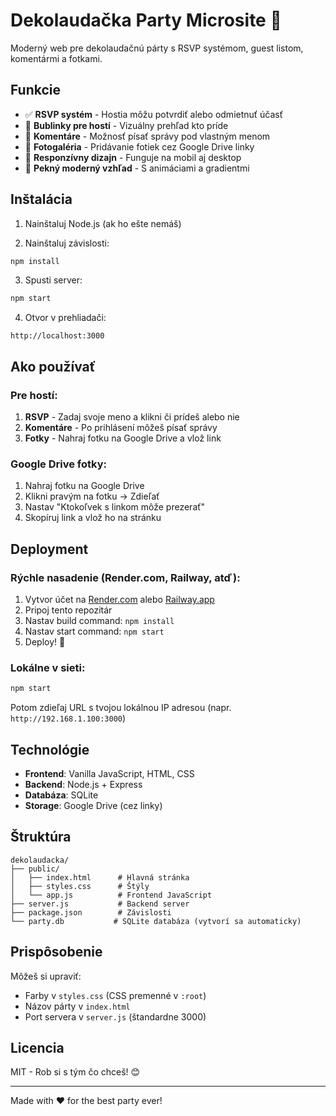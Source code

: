 # Dekolaudačka Party Microsite 🎉

Moderný web pre dekolaudačnú párty s RSVP systémom, guest listom, komentármi a fotkami.

## Funkcie

- ✅ **RSVP systém** - Hostia môžu potvrdiť alebo odmietnuť účasť
- 🎈 **Bublinky pre hostí** - Vizuálny prehľad kto príde
- 💬 **Komentáre** - Možnosť písať správy pod vlastným menom
- 📸 **Fotogaléria** - Pridávanie fotiek cez Google Drive linky
- 📱 **Responzívny dizajn** - Funguje na mobil aj desktop
- 🎨 **Pekný moderný vzhľad** - S animáciami a gradientmi

## Inštalácia

1. Nainštaluj Node.js (ak ho ešte nemáš)

2. Nainštaluj závislosti:
```bash
npm install
```

3. Spusti server:
```bash
npm start
```

4. Otvor v prehliadači:
```
http://localhost:3000
```

## Ako používať

### Pre hostí:

1. **RSVP** - Zadaj svoje meno a klikni či prídeš alebo nie
2. **Komentáre** - Po prihlásení môžeš písať správy
3. **Fotky** - Nahraj fotku na Google Drive a vlož link

### Google Drive fotky:

1. Nahraj fotku na Google Drive
2. Klikni pravým na fotku → Zdieľať
3. Nastav "Ktokoľvek s linkom môže prezerať"
4. Skopíruj link a vlož ho na stránku

## Deployment

### Rýchle nasadenie (Render.com, Railway, atď):

1. Vytvor účet na [Render.com](https://render.com) alebo [Railway.app](https://railway.app)
2. Pripoj tento repozitár
3. Nastav build command: `npm install`
4. Nastav start command: `npm start`
5. Deploy! 🚀

### Lokálne v sieti:

```bash
npm start
```
Potom zdieľaj URL s tvojou lokálnou IP adresou (napr. `http://192.168.1.100:3000`)

## Technológie

- **Frontend**: Vanilla JavaScript, HTML, CSS
- **Backend**: Node.js + Express
- **Databáza**: SQLite
- **Storage**: Google Drive (cez linky)

## Štruktúra

```
dekolaudacka/
├── public/
│   ├── index.html      # Hlavná stránka
│   ├── styles.css      # Štýly
│   └── app.js          # Frontend JavaScript
├── server.js           # Backend server
├── package.json        # Závislosti
└── party.db           # SQLite databáza (vytvorí sa automaticky)
```

## Prispôsobenie

Môžeš si upraviť:
- Farby v `styles.css` (CSS premenné v `:root`)
- Názov párty v `index.html`
- Port servera v `server.js` (štandardne 3000)

## Licencia

MIT - Rob si s tým čo chceš! 😊

---

Made with ❤️ for the best party ever!

